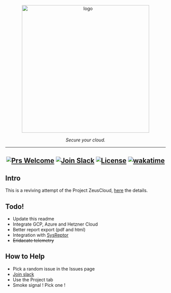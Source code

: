 <p align="center">
  <picture>
    <source media="(prefers-color-scheme: dark)" srcset="https://github.com/well-it-wasnt-me/ThorCloud/assets/15037424/c3b34bcf-a097-4813-9872-9435812f331d" height="400">
    <img alt="logo" src="https://github.com/well-it-wasnt-me/ThorCloud/assets/15037424/c3b34bcf-a097-4813-9872-9435812f331d" height="400">
  </picture>
  <p align="center">
    <em>Secure your cloud.</em>
  </p>
</p>

<div align="center">

---

[![Prs Welcome](https://img.shields.io/badge/PRs-welcome-brightgreen.svg?style=shields)](https://github.com/well-it-wasnt-me/ThorCloud/pulls)
[![Join Slack](https://img.shields.io/badge/slack%20community-join-blue)](https://join.slack.com/t/opensource-osp5634/shared_invite/zt-292mlna6b-KSXN4TLHojD9pbjyVu1g7g)
[![License](https://img.shields.io/badge/license-Apache2.0-brightgreen)](/LICENSE)
[![wakatime](https://wakatime.com/badge/user/78963e30-1023-403b-b6f1-faafebb8e6f0/project/018c68ed-3f83-43f4-a114-2a3b484f8b63.svg)](https://wakatime.com/badge/user/78963e30-1023-403b-b6f1-faafebb8e6f0/project/018c68ed-3f83-43f4-a114-2a3b484f8b63)
---

</div>

<!-- omit in toc -->
## Intro
This is a reviving attempt of the Project ZeusCloud, [here](https://github.com/Zeus-Labs/ZeusCloud) the details.

## Todo!
- Update this readme
- Integrate GCP, Azure and Hetzner Cloud
- Better report export (pdf and html)
- Integration with [SysReptor](https://github.com/Syslifters/sysreptor)
- ~~Eridacate telemetry~~

## How to Help
- Pick a random issue in the Issues page
- [Join slack](https://join.slack.com/t/opensource-osp5634/shared_invite/zt-292mlna6b-KSXN4TLHojD9pbjyVu1g7g)
- Use the Project tab
- Smoke signal ! Pick one !
